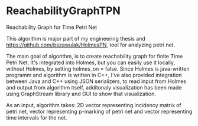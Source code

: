 # ReachabilityGraphTPN
Reachability Graph for Time Petri Net

This algorithm is major part of my engineering thesis and https://github.com/bszawulak/HolmesPN, tool for analyzing petri net.

The main goal of algorithm, is to create reachability graph for finite Time Petri Net. It's integrated into Holmes, but you can easily use it locally, without Holmes, by setting holmes_on = false. 
Since Holmes is java-written programm and algorithm is written in C++, I've also provided integration between Java and C++ using JSON serializers, to read input from Holmes and output from algorithm itself, additonaly visualization has been made using GraphStream library and GUI to show that visualization.

As an input, algorithm takes: 2D vector representing incidency matrix of petri net, vector representing p-marking of petri net and vector representing time intervals for the net. 
